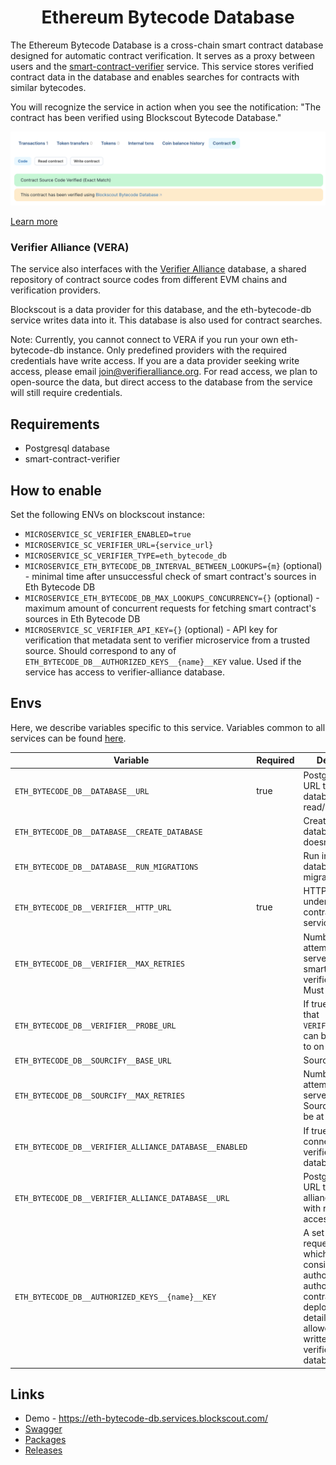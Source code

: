 # <h1 align="center">Ethereum Bytecode Database</h1>

The Ethereum Bytecode Database is a cross-chain smart contract database 
designed for automatic contract verification. It serves as a proxy between users 
and the [smart-contract-verifier](../smart-contract-verifier) service. 
This service stores verified contract data in the database 
and enables searches for contracts with similar bytecodes.

You will recognize the service in action when you see the notification: 
"The contract has been verified using Blockscout Bytecode Database."

![img.png](../assets/eth-bytecode-db-blockscout-action.png)

[Learn more](https://docs.blockscout.com/about/features/ethereum-bytecode-database-microservice#solution-ethereum-bytecode-database-blockscout-ebd)

### Verifier Alliance (VERA)
The service also interfaces with the 
[Verifier Alliance](https://verifieralliance.org/who.html) database, 
a shared repository of contract source codes from different EVM chains and verification providers.

Blockscout is a data provider for this database, 
and the eth-bytecode-db service writes data into it. 
This database is also used for contract searches.

Note: Currently, you cannot connect to VERA if you run your own eth-bytecode-db instance. 
Only predefined providers with the required credentials have write access. 
If you are a data provider seeking write access, please email join@verifieralliance.org. 
For read access, we plan to open-source the data, 
but direct access to the database from the service will still require credentials.

## Requirements
- Postgresql database
- smart-contract-verifier

## How to enable
Set the following ENVs on blockscout instance:
- `MICROSERVICE_SC_VERIFIER_ENABLED=true`
- `MICROSERVICE_SC_VERIFIER_URL={service_url}`
- `MICROSERVICE_SC_VERIFIER_TYPE=eth_bytecode_db`
- `MICROSERVICE_ETH_BYTECODE_DB_INTERVAL_BETWEEN_LOOKUPS={m}` (optional) -
  minimal time after unsuccessful check of smart contract's sources in Eth Bytecode DB
- `MICROSERVICE_ETH_BYTECODE_DB_MAX_LOOKUPS_CONCURRENCY={}` (optional) -
  maximum amount of concurrent requests for fetching smart contract's sources in Eth Bytecode DB
- `MICROSERVICE_SC_VERIFIER_API_KEY={}` (optional) -
  API key for verification that metadata sent to verifier microservice from a trusted source.
  Should correspond to any of `ETH_BYTECODE_DB__AUTHORIZED_KEYS__{name}__KEY` value.
  Used if the service has access to verifier-alliance database.

## Envs
Here, we describe variables specific to this service. Variables common to all services can be found [here](../docs/common-envs.md).

[anchor]: <> (anchors.envs.start)

| Variable                                               | Required | Description                                                                                                                                                           | Default value                  |
|--------------------------------------------------------|----------|-----------------------------------------------------------------------------------------------------------------------------------------------------------------------|--------------------------------|
| `ETH_BYTECODE_DB__DATABASE__URL`                       | true     | Postgres connect URL to internal database with read/write access                                                                                                      | (empty)                        |
| `ETH_BYTECODE_DB__DATABASE__CREATE_DATABASE`           |          | Create internal database if doesn't exist                                                                                                                             | `false`                        |
| `ETH_BYTECODE_DB__DATABASE__RUN_MIGRATIONS`            |          | Run internal database migrations                                                                                                                                      | `false`                        |
| `ETH_BYTECODE_DB__VERIFIER__HTTP_URL`                  | true     | HTTP URL to underlying smart-contract-verifier service                                                                                                                | (empty)                        |
| `ETH_BYTECODE_DB__VERIFIER__MAX_RETRIES`               |          | Number of attempts the server makes to smart-contract-verifier service. Must be at least 1                                                                            | `3`                            |
| `ETH_BYTECODE_DB__VERIFIER__PROBE_URL`                 |          | If true, will check that `VERIFIER_HTTP_URL` can be connected to on startup                                                                                           | `false`                        |
| `ETH_BYTECODE_DB__SOURCIFY__BASE_URL`                  |          | Sourcify API url                                                                                                                                                      | `https://sourcify.dev/server/` |
| `ETH_BYTECODE_DB__SOURCIFY__MAX_RETRIES`               |          | Number of attempts the server makes to Sourcify API. Must be at least 1                                                                                               | `3`                            |
| `ETH_BYTECODE_DB__VERIFIER_ALLIANCE_DATABASE__ENABLED` |          | If true, enables connection to verifier alliance database                                                                                                             | `false`                        |
| `ETH_BYTECODE_DB__VERIFIER_ALLIANCE_DATABASE__URL`     |          | Postgres connect URL to verifier alliance database with read/write access                                                                                             | (empty)                        |
| `ETH_BYTECODE_DB__AUTHORIZED_KEYS__{name}__KEY`        |          | A set of api keys requests from which are considered authorized. If authorized, contract deployment details are allowed to be written into verifier-alliance database | (empty)                        |

[anchor]: <> (anchors.envs.end)

## Links
- Demo - https://eth-bytecode-db.services.blockscout.com/
- [Swagger](https://blockscout.github.io/swaggers/services/eth-bytecode-db/index.html)
- [Packages](https://github.com/blockscout/blockscout-rs/pkgs/container/eth-bytecode-db)
- [Releases](https://github.com/blockscout/blockscout-rs/releases?q=eth-bytecode-db&expanded=true)
